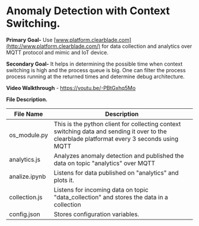 # **Anomaly Detection with Context Switching.**

**Primary Goal-** Use [www.platform.clearblade.com](http://www.platform.clearblade.com/) for data collection and analytics over MQTT protocol and mimic and IoT device.

**Secondary Goal-** It helps in determining the possible time when context switching is high and the process queue is big. One can filter the process process running at the returned times and determine debug architecture.

**Video Walkthrough** - https://youtu.be/-PBtGxhq5Mo

**File Description.**

|File Name| Description
| --- | --- |
| os\_module.py | This is the python client for collecting context switching data and sending it over to the clearblade platformat every 3 seconds using MQTT |
| analytics.js | Analyzes anomaly detection and published the data on topic &quot;analytics&quot; over MQTT |
| analize.ipynb | Listens for data published on &quot;analytics&quot; and plots it. |
| collection.js | Listens for incoming data on topic &quot;data\_collection&quot; and stores the data in a collection |
| config.json | Stores configuration variables. |